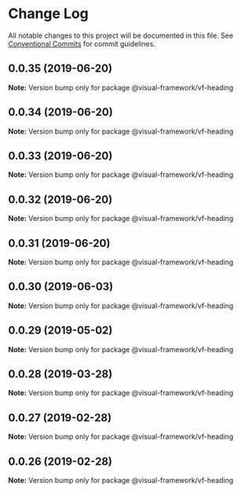 # Change Log

All notable changes to this project will be documented in this file.
See [Conventional Commits](https://conventionalcommits.org) for commit guidelines.

## 0.0.35 (2019-06-20)

**Note:** Version bump only for package @visual-framework/vf-heading





## 0.0.34 (2019-06-20)

**Note:** Version bump only for package @visual-framework/vf-heading





## 0.0.33 (2019-06-20)

**Note:** Version bump only for package @visual-framework/vf-heading





## 0.0.32 (2019-06-20)

**Note:** Version bump only for package @visual-framework/vf-heading





## 0.0.31 (2019-06-20)

**Note:** Version bump only for package @visual-framework/vf-heading





## 0.0.30 (2019-06-03)

**Note:** Version bump only for package @visual-framework/vf-heading





## 0.0.29 (2019-05-02)

**Note:** Version bump only for package @visual-framework/vf-heading





## 0.0.28 (2019-03-28)

**Note:** Version bump only for package @visual-framework/vf-heading





## 0.0.27 (2019-02-28)

**Note:** Version bump only for package @visual-framework/vf-heading





## 0.0.26 (2019-02-28)

**Note:** Version bump only for package @visual-framework/vf-heading
